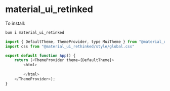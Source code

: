 # material_ui_retinked

To install:

```bash
bun i material_ui_retinked
```


```javascript XML
import { DefaultTheme, ThemeProvider, type MuiTheme } from "@material_ui_retinked/common/theme";
import css from "@material_ui_rethinked/style/global.css"

export default function App() {
    return (<ThemeProvider theme={DefaultTheme}>
        <html>
            
        </html>
    </ThemeProvider>);
}

```